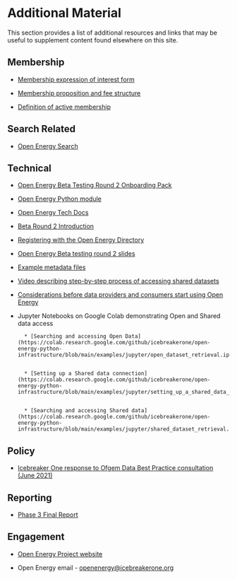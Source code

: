 # Additional Material

This section provides a list of additional resources and links that may be useful to supplement content found elsewhere
on this site.

## Membership


* [Membership expression of interest form](http://bit.ly/ib1-oe-20210621)


* [Membership proposition and fee structure](https://docs.google.com/presentation/d/1U6mfxSXmC5srgQqueNbiml3l5HW8UqRjr5IjPDP4PFU/edit#slide=id.gdbef3612af_0_64)


* [Definition of active membership](https://docs.google.com/spreadsheets/d/1Lb8G15sKzxVPcwrrrdh5soNJXteagBmLN557AQPHKTY/edit#gid=0)

## Search Related


* [Open Energy Search](http://openenergy.org.uk)

## Technical


* [Open Energy Beta Testing Round 2 Onboarding Pack](https://docs.google.com/document/u/0/d/11JCbeoKOKJyYojaw6XERudsYhDajJP53brw5NRGX3eY/edit)


* [Open Energy Python module](https://icebreakerone.github.io/open-energy-python-infrastructure/)


* [Open Energy Tech Docs](https://icebreakerone.github.io/open-energy-technical-docs/main/)


* [Beta Round 2 Introduction](https://docs.google.com/document/d/1PId_UWH77I22sOYux4M1j9uQU4V_lVjq59ZK6sLKzoY/edit?usp=sharing)


* [Registering with the Open Energy Directory](https://docs.google.com/document/d/1sypYWTeLFSFyfO_zTW6xKCWnao9gKjAo2JHZZIPs2xI/edit)


* [Open Energy Beta testing round 2 slides](https://docs.google.com/presentation/d/1lO56N6y9g-xmrKt11L84eGgwwO4Co-bA1xNW7MuSTs0/edit?usp=sharing)


* [Example metadata files](https://github.com/icebreakerone/open-energy-metadata-demo/tree/main/metadata_files)


* [Video describing step-by-step process of accessing shared datasets](https://www.youtube.com/watch?v=CMI2UVdIxFw)


* [Considerations before data providers and consumers start using Open Energy](https://docs.google.com/document/u/0/d/1NJPmMHvORjDF2awE7iz8SDFaPpFAqqWN15RXz6VD_vE/edit)


* Jupyter Notebooks on Google Colab demonstrating Open and Shared data access

    
        * [Searching and accessing Open Data](https://colab.research.google.com/github/icebreakerone/open-energy-python-infrastructure/blob/main/examples/jupyter/open_dataset_retrieval.ipynb)


        * [Setting up a Shared data connection](https://colab.research.google.com/github/icebreakerone/open-energy-python-infrastructure/blob/main/examples/jupyter/setting_up_a_shared_data_connection.ipynb)


        * [Searching and accessing Shared data](https://colab.research.google.com/github/icebreakerone/open-energy-python-infrastructure/blob/main/examples/jupyter/shared_dataset_retrieval.ipynb)

## Policy


* [Icebreaker One response to Ofgem Data Best Practice consultation (June 2021)](https://docs.google.com/document/d/1FW01hAH6JioiIP_ue_Z5KBz-VNECtCNzemRreaApp4o/edit)

## Reporting


* [Phase 3 Final Report](https://docs.google.com/document/d/1GjWJOZuvBqyjjWa_f4PuWpcVmhWlIBLm3nqzkymOUgA/edit#)

## Engagement


* [Open Energy Project website](https://energy.icebreakerone.org/)


* Open Energy email - [openenergy@icebreakerone.org](mailto:openenergy@icebreakerone.org)
